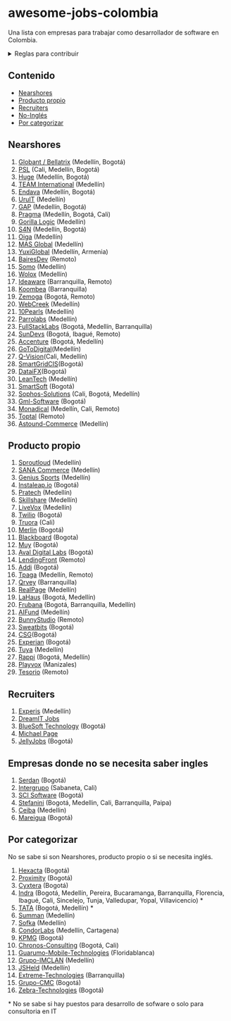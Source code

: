# awesome-jobs-colombia
Una lista con empresas para trabajar como desarrollador de software en Colombia.

<details>
  <summary>Reglas para contribuir</summary>
  
  ## Reglas 
  1. Si la empresa desarrolla principalmente para otras compañías, se debe colocar en categoría "Nearshore" (nearshore para esta lista se puede tomar como sinónimo de "outsourcing" o "agencia")
  2. Sólo agregar empresas con página de Careers o en su defecto con vacantes posteadas regularmente por LinkedIn. Esto se hace con el fin de mantener en este listado empresas que esten contratando regularmente, así se mantendrá vigente por más tiempo y es más útil para los devs que la visiten.
 3. Los PRs se pueden realizar por medio de "patches" o creando nuevas ramas y haciendo merge request.
 4. Si se tienen dudas respecto a algo por agregar/modificar se puede crear un issue. O hacer directamente el cambio + PR; dentro del PR se discutirá la duda. 
     
</details>

## Contenido

-   [Nearshores](#nearshores)
-   [Producto propio](#producto-propio)
-   [Recruiters](#recruiters)
-   [No-Inglés](#empresas-donde-no-se-necesita-saber-ingles)
-   [Por categorizar](#por-categorizar)

## Nearshores

1. [Globant / Bellatrix](https://www.globant.com/careers) (Medellín, Bogotá)
1. [PSL](https://www.psl.com.co/empleo.html) (Cali, Medellín, Bogotá)
1. [Huge](https://www.hugeinc.com/careers/jobs) (Medellín, Bogotá)
1. [TEAM International](https://www.teaminternational.com/careers/) (Medellín)
1. [Endava](https://careers.endava.com/en) (Medellín, Bogotá)
1. [UruIT](https://uruit.com/careers) (Medellín)
1. [GAP](https://www.growthaccelerationpartners.com/careers/job-listings/) (Medellín, Bogotá)
1. [Pragma](https://www.pragma.com.co/trabaja-con-nosotros) (Medellín, Bogotá, Cali)
1. [Gorilla Logic](https://gorillalogic.secure.force.com/Careers) (Medellín)
1. [S4N](https://jobs.lever.co/s4n) (Medellín, Bogotá)
1. [Oiga](https://oiga.com/unete-a-nosotros/) (Medellín)
1. [MAS Global](https://masglobalconsulting.applytojob.com/) (Medellín)
1. [YuxiGlobal](https://www.yuxiglobal.com/careers) (Medellín, Armenia)
1. [BairesDev](https://www.bairesdev.com/careers/) (Remoto)
1. [Somo](https://www.somoglobal.com/career/) (Medellín)
1. [Wolox](https://wolox.recruitee.com/) (Medellín)
1. [Ideaware](https://ideaware.co/careers/) (Barranquilla, Remoto)
1. [Koombea](https://www.koombea.com/careers/#positions-list) (Barranquilla)
1. [Zemoga](https://www.zemoga.com/jobs) (Bogotá, Remoto)
1. [WebCreek](https://webcreek.com/en/careers/) (Medellín)
1. [10Pearls](https://10pearls.com/join-our-team/) (Medellín)
1. [Parrolabs](https://www.parrolabs.com/careers/) (Medellín)
1. [FullStackLabs](https://apply.workable.com/fullstack-labs/) (Bogotá, Medellín, Barranquilla)
1. [SunDevs](https://sundevs.com/careers/) (Bogotá, Ibagué, Remoto)
1. [Accenture](https://www.accenture.com/co-es/careers/jobsearch?jk=&sb=1) (Bogotá, Medellín)
1. [GoToDigital](https://gotodigital.es/empleo/)(Medellín)
1. [Q-Vision](https://qvisiontechnologies.com/unete/)(Cali, Medellín)
1. [SmartGridCIS](http://smartgridcis.com/about/careers/)(Bogotá)
1. [DataiFX](https://www.linkedin.com/jobs/view/1713642058/)(Bogotá)
1. [LeanTech](https://lssdevelopment.typeform.com/to/Gea9dt) (Medellín)
1. [SmartSoft](https://www.linkedin.com/company/smartsoft-colombia/jobs/) (Bogotá)
1. [Sophos-Solutions](https://sophossolutions.com/trabaja-con-nosotros/) (Cali, Bogotá, Medellín)
1. [Gml-Software](https://www.linkedin.com/company/gmlsoftware/jobs/) (Bogotá)
1. [Monadical](https://monadical.com/team.html#join) (Medellín, Cali, Remoto)
1. [Toptal](https://www.toptal.com/careers#positions) (Remoto)
1. [Astound-Commerce](https://careers.astoundcommerce.com/vacancies/all/medellin/) (Medellín)

## Producto propio

1. [Sproutloud](https://sproutloud.applytojob.com/apply) (Medellín)
1. [SANA Commerce](https://www.sana-commerce.com/careers/) (Medellín)
1. [Genius Sports](https://geniussports.gr8people.com/index.gp?method=cappportal.showPortalSearch&sysLayoutID=123) (Medellín)
1. [Instaleap.io](https://instaleap.io/careers) (Bogotá)
1. [Pratech](https://www.pratechgroup.com/trabaja-en-pratech/) (Medellín)
1. [Skillshare](https://jobs.lever.co/skillshare?location=Medell%C3%ADn) (Medellín)
1. [LiveVox](https://jobs.jobvite.com/livevox/search?l=CO-MD+-+COL-HQ-Medellin&c=) (Medellín)
1. [Twilio](https://www.twilio.com/company/jobs) (Bogotá)
1. [Truora](https://www.truora.com/careers-spanish) (Cali)
1. [Merlin](https://merlinjobs.com/work-with-merlin) (Bogotá)
1. [Blackboard](https://co.linkedin.com/jobs/blackboard-empleos?position=1&pageNum=0) (Bogota)
1. [Muy](https://home.muy.com.co/#/trabajaconnosotros) (Bogotá)
1. [Aval Digital Labs](https://www.linkedin.com/company/avaldigitallabs/) (Bogotá)
1. [LendingFront](https://angel.co/company/lendingfront/jobs) (Remoto)
1. [Addi](https://jobs.lever.co/addi) (Bogotá)
1. [Tpaga](https://tpaga.co/trabaja-con-nosotros/) (Medellín, Remoto)
1. [Qrvey](https://qrvey.com/careers) (Barranquilla)
1. [RealPage](https://careers-realpage.icims.com/jobs/search?ss=1&searchRelation=keyword_all&searchCompany=1145) (Medellín)
1. [LaHaus](https://apply.workable.com/lahaus/) (Bogotá, Medellín)
1. [Frubana](https://jobs.lever.co/frubana?) (Bogotá, Barranquilla, Medellín)
1. [AIFund](https://aifund.ai/careers/) (Medellín)
1. [BunnyStudio](https://weare.bunnystudio.com/careers/) (Remoto)
1. [Sweatbits](https://sweatbits.co/platform/work_with_us) (Bogotá)
1. [CSG](https://careers.csgi.com/search-results?qcountry=Colombia)(Bogotá)
1. [Experian](https://experian.referrals.selectminds.com/jobs/search/4129592) (Bogotá)
1. [Tuya](https://www.linkedin.com/company/tuya-s-a/jobs/) (Medellín)
1. [Rappi](https://www.rappi.com/jobs/) (Bogotá, Medellín)
1. [Playvox](http://jobs.playvox.com/) (Manizales)
1. [Tesorio](https://jobs.lever.co/tesorio/) (Remoto)

## Recruiters

1. [Experis](https://www.manpower.com/ManpowerUSA/home/!ut/p/z1/04_Sj9CPykssy0xPLMnMz0vMAfIjo8ziTfw9zDw9nA18LFyDjAwczTwDjYw9jIydPY31w_Wj9KOASgxwAEcD_YLsbEUAylnE_Q!!/dz/d5/L0lDUmlTUSEhL3dHa0FKRnNBLzROV3FpQSEhL2VuX1VT/) (Medellín)
1. [DreamIT Jobs](https://dreamitjobs.net/)
1. [BlueSoft Technology](http://www.bluesoft.com.co/html/oportunidades.html) (Bogotá)
1. [Michael Page](https://www.michaelpage.com.co/job-search)
1. [JellyJobs](https://jellyjob.com/empleo/) (Bogotá)

## Empresas donde no se necesita saber ingles

1. [Serdan](http://ofertaslaborales.serdan.com.co/?O=Index.Ofertas) (Bogotá)
1. [Intergrupo](http://www.intergrupo.com/en/vacancies/) (Sabaneta, Cali)
1. [SCI Software](https://www.linkedin.com/in/sci-software-development-sas-252718b4/detail/recent-activity/shares/) (Bogotá)
1. [Stefanini](https://stefanini.com/en/careers) (Bogotá, Medellin, Cali, Barranquilla,  Paipa)
1. [Ceiba](https://www.linkedin.com/company/ceiba-software-house/jobs/) (Medellin)
1. [Mareigua](https://www.mareigua.co/es/ofertas-laborales/) (Bogotá)

## Por categorizar
No se sabe si son Nearshores, producto propio o si se necesita inglés.

1. [Hexacta](http://careers.hexacta.com/) (Bogotá)
1. [Proximity](https://www.proximity.com.co/equipo-unete) (Bogotá)
1. [Cyxtera](https://usr57.dayforcehcm.com/CandidatePortal/en-US/cyxtera/) (Bogotá)
1. [Indra](https://www.indracompany.com/es/trabajar-indra-2) (Bogotá, Medellín, Pereira, Bucaramanga, Barranquilla, Florencia, Ibagué, Cali, Sincelejo, Tunja, Valledupar, Yopal, Villavicencio) *
1. [TATA](https://ibegin.tcs.com/iBegin/) (Bogotá, Medellín) *
1. [Summan](https://www.summan.com/empleos/) (Medellín)
1. [Sofka](https://www.sofka.com.co/es/trabaja_con_nosotros_registro/) (Medellín)
1. [CondorLabs](https://condorlabs.io/hiring) (Medellín, Cartagena)
1. [KPMG](https://www.elempleo.com/sitios-empresariales/colombia/kpmg/oferta_sitio.asp?Actual=1) (Bogotá)
1. [Chronos-Consulting](https://www.chronosconsulting.com/job-offers/colombia/) (Bogotá, Cali)
1. [Guarumo-Mobile-Technologies](https://www.linkedin.com/company/guarumo/jobs/) (Floridablanca)
1. [Grupo-IMCLAN](https://www.linkedin.com/company/grupo-inclam/jobs/) (Medellín)
1. [JSHeld](https://www.linkedin.com/company/j-s--held/jobs/) (Medellín)
1. [Extreme-Technologies](https://www.linkedin.com/company/extreme-technologies-s-a-/jobs/) (Barranquilla)
1. [Grupo-CMC](https://www.linkedin.com/company/cmc-colombia/jobs/) (Bogotá)
1. [Zebra-Technologies](https://latinam-canada-zebra.icims.com/jobs/search?ss=1&searchLocation=13546--Bogota) (Bogotá)

\* No se sabe si hay puestos para desarrollo de sofware o solo para consultoria en IT
